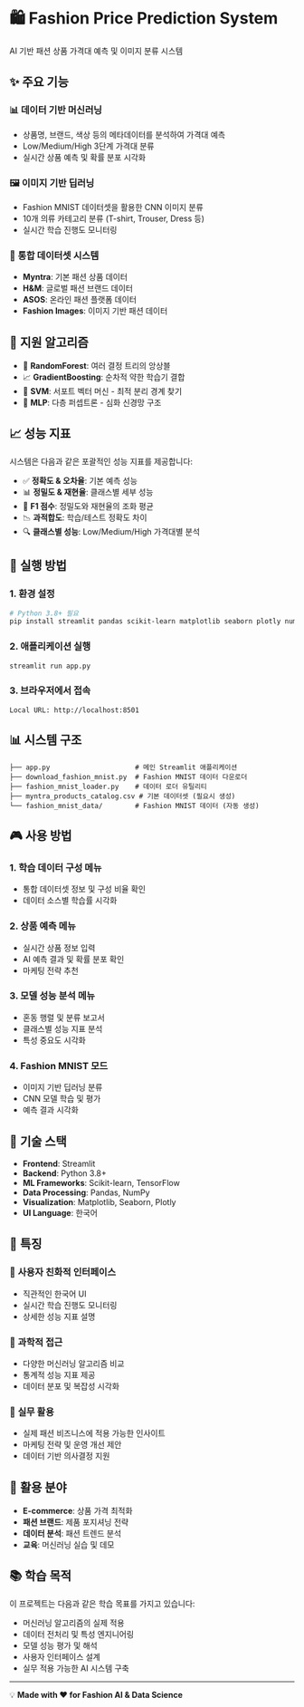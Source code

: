 # 🛍️ Fashion Price Prediction System

AI 기반 패션 상품 가격대 예측 및 이미지 분류 시스템

## ✨ 주요 기능

### 📊 **데이터 기반 머신러닝**
- 상품명, 브랜드, 색상 등의 메타데이터를 분석하여 가격대 예측
- Low/Medium/High 3단계 가격대 분류
- 실시간 상품 예측 및 확률 분포 시각화

### 🖼️ **이미지 기반 딥러닝**
- Fashion MNIST 데이터셋을 활용한 CNN 이미지 분류
- 10개 의류 카테고리 분류 (T-shirt, Trouser, Dress 등)
- 실시간 학습 진행도 모니터링

### 🔄 **통합 데이터셋 시스템**
- **Myntra**: 기본 패션 상품 데이터
- **H&M**: 글로벌 패션 브랜드 데이터
- **ASOS**: 온라인 패션 플랫폼 데이터
- **Fashion Images**: 이미지 기반 패션 데이터

## 🤖 지원 알고리즘

- 🌳 **RandomForest**: 여러 결정 트리의 앙상블
- 📈 **GradientBoosting**: 순차적 약한 학습기 결합
- 🎯 **SVM**: 서포트 벡터 머신 - 최적 분리 경계 찾기
- 🧠 **MLP**: 다층 퍼셉트론 - 심화 신경망 구조

## 📈 성능 지표

시스템은 다음과 같은 포괄적인 성능 지표를 제공합니다:
- ✅ **정확도 & 오차율**: 기본 예측 성능
- 📊 **정밀도 & 재현율**: 클래스별 세부 성능
- 🎯 **F1 점수**: 정밀도와 재현율의 조화 평균
- 📉 **과적합도**: 학습/테스트 정확도 차이
- 🔍 **클래스별 성능**: Low/Medium/High 가격대별 분석

## 🚀 실행 방법

### 1. 환경 설정
```bash
# Python 3.8+ 필요
pip install streamlit pandas scikit-learn matplotlib seaborn plotly numpy tensorflow
```

### 2. 애플리케이션 실행
```bash
streamlit run app.py
```

### 3. 브라우저에서 접속
```
Local URL: http://localhost:8501
```

## 📊 시스템 구조

```
├── app.py                     # 메인 Streamlit 애플리케이션
├── download_fashion_mnist.py  # Fashion MNIST 데이터 다운로더
├── fashion_mnist_loader.py    # 데이터 로더 유틸리티
├── myntra_products_catalog.csv # 기본 데이터셋 (필요시 생성)
└── fashion_mnist_data/        # Fashion MNIST 데이터 (자동 생성)
```

## 🎮 사용 방법

### 1. **학습 데이터 구성** 메뉴
- 통합 데이터셋 정보 및 구성 비율 확인
- 데이터 소스별 학습률 시각화

### 2. **상품 예측** 메뉴
- 실시간 상품 정보 입력
- AI 예측 결과 및 확률 분포 확인
- 마케팅 전략 추천

### 3. **모델 성능 분석** 메뉴
- 혼동 행렬 및 분류 보고서
- 클래스별 성능 지표 분석
- 특성 중요도 시각화

### 4. **Fashion MNIST** 모드
- 이미지 기반 딥러닝 분류
- CNN 모델 학습 및 평가
- 예측 결과 시각화

## 🔧 기술 스택

- **Frontend**: Streamlit
- **Backend**: Python 3.8+
- **ML Frameworks**: Scikit-learn, TensorFlow
- **Data Processing**: Pandas, NumPy
- **Visualization**: Matplotlib, Seaborn, Plotly
- **UI Language**: 한국어

## 📝 특징

### 🌟 **사용자 친화적 인터페이스**
- 직관적인 한국어 UI
- 실시간 학습 진행도 모니터링
- 상세한 성능 지표 설명

### 🔬 **과학적 접근**
- 다양한 머신러닝 알고리즘 비교
- 통계적 성능 지표 제공
- 데이터 분포 및 복잡성 시각화

### 🏢 **실무 활용**
- 실제 패션 비즈니스에 적용 가능한 인사이트
- 마케팅 전략 및 운영 개선 제안
- 데이터 기반 의사결정 지원

## 🎯 활용 분야

- **E-commerce**: 상품 가격 최적화
- **패션 브랜드**: 제품 포지셔닝 전략
- **데이터 분석**: 패션 트렌드 분석
- **교육**: 머신러닝 실습 및 데모

## 📚 학습 목적

이 프로젝트는 다음과 같은 학습 목표를 가지고 있습니다:
- 머신러닝 알고리즘의 실제 적용
- 데이터 전처리 및 특성 엔지니어링
- 모델 성능 평가 및 해석
- 사용자 인터페이스 설계
- 실무 적용 가능한 AI 시스템 구축

---

💡 **Made with ❤️ for Fashion AI & Data Science**